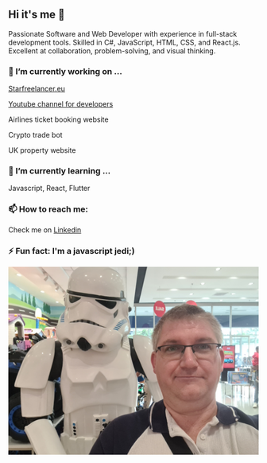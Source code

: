 ## Hi it's me 👋

Passionate Software and Web Developer with experience in full-stack development tools. Skilled in C#, JavaScript, HTML, CSS, and React.js. Excellent at collaboration, problem-solving, and visual thinking.

### 🔭 I’m currently working on ...
 
  [Starfreelancer.eu](https://starfreelancer.eu)
  
  [Youtube channel for developers](https://youtube.com/@starfreelancerdoteu?sub_confiramtion=1)
  
  Airlines ticket booking website
  
  Crypto trade bot
  
  UK property website
  

### 🌱 I’m currently learning ...

  Javascript, React, Flutter

### 📫 How to reach me:

Check me on [Linkedin](https://www.linkedin.com/in/otto-ndgyt/)


### ⚡ Fun fact: I'm a javascript jedi;)
![Jedi](/jedi.jpg)

